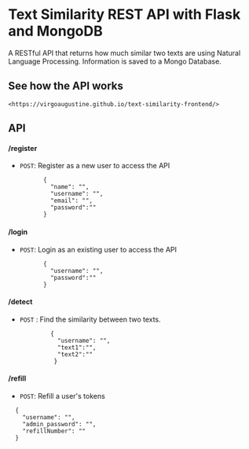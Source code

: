 # Text Similarity REST API with Flask and MongoDB
A RESTful API that returns how much similar two texts are using Natural Language Processing.
Information is saved to a Mongo Database.

## See how the API works
```
<https://virgoaugustine.github.io/text-similarity-frontend/>
```

## API

#### /register
* `POST`: Register as a new user to access the API
```
          { 
            "name": "",
            "username": "",
            "email": "",
            "password":""
          }
```

#### /login
* `POST`: Login as an existing user to access the API
```
          { 
            "username": "",
            "password":""
          }
```
#### /detect
* `POST` : Find the similarity between two texts.
```
            { 
              "username": "",
              "text1":"",
              "text2":""
             }
 ```
#### /refill
*   `POST`: Refill a user's tokens
```
  {
    "username": "",
    "admin_password": "",
    "refillNumber": ""
  }
```
    

